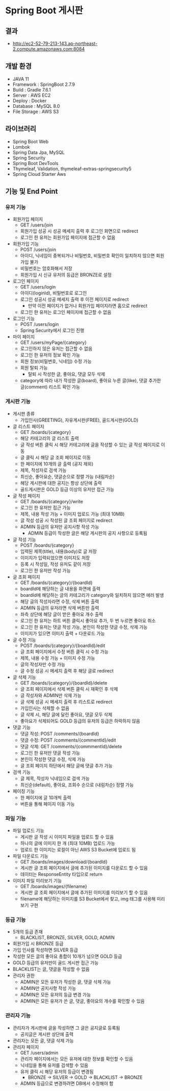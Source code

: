 # Spring Boot 게시판

## 결과

- http://ec2-52-79-213-143.ap-northeast-2.compute.amazonaws.com:8084

## 개발 환경

- JAVA 11
- Framework : SpringBoot 2.7.9
- Build : Gradle 7.6.1
- Server : AWS EC2
- Deploy : Docker
- Database : MySQL 8.0
- File Storage : AWS S3

## 라이브러리

- Spring Boot Web
- Lombok
- Spring Data Jpa, MySQL
- Spring Security
- Spring Boot DevTools
- Thymeleaf, Validation, thymeleaf-extras-springsecurity5
- Spring Cloud Starter Aws

## 기능 및 End Point

### 유저 기능

- 회원가입 페이지
  - GET /users/join
  - 회원가입 성공 시 성공 메세지 출력 후 로그인 화면으로 redirect
  - 로그인 한 유저는 회원가입 페이지에 접근할 수 없음
- 회원가입 기능
  - POST /users/join
  - 아이디, 닉네임이 중복되거나 비밀번호, 비밀번호 확인이 일치하지 않으면 회원가입 불가
  - 비밀번호는 암호화해서 저장
  - 회원가입 시 신규 유저의 등급은 BRONZE로 설정
- 로그인 페이지
  - GET /users/login
  - 아이디(loginId), 비밀번호로 로그인
  - 로그인 성공시 성공 메세지 출력 후 이전 페이지로 redirect
    - 만약 이전 페이지가 없거나 회원가입 페이지라면 홈으로 redirect
  - 로그인 한 유저는 로그인 페이지에 접근할 수 없음
- 로그인 기능
  - POST /users/login
  - Spring Security에서 로그인 진행
- 마이 페이지
  - GET /users/myPage/{category}
  - 로그인하지 않은 유저는 접근할 수 없음
  - 로그인 한 유저의 정보 확인 가능
  - 회원 정보(비밀번호, 닉네임) 수정 가능
  - 회원 탈퇴 가능
    - 탈퇴 시 작성한 글, 좋아요, 댓글 모두 삭제
  - category에 따라 내가 작성한 글(board), 좋아요 누른 글(like), 댓글 추가한 글(comment) 리스트 확인 가능

### 게시판 기능

- 게시판 종류
  - 가입인사(GREETING), 자유게시판(FREE), 골드게시판(GOLD)
- 글 리스트 페이지
  - GET /boards/{category}
  - 해당 카테고리의 글 리스트 출력
  - 글 작성 버튼 클릭 시 해당 카테고리에 글을 작성할 수 있는 글 작성 페이지로 이동
  - 글 클릭 시 해당 글 조회 페이지로 이동
  - 한 페이지에 10개의 글 출력 (공지 제외)
  - 제목, 작성자로 검색 가능
  - 최신순, 좋아요순, 댓글순으로 정렬 가능 (내림차순)
  - 해당 게시판에 대한 공지는 항상 상단에 출력
  - 골드게시판은 GOLD 등급 이상의 유저만 접근 가능
- 글 작성 페이지
  - GET /boards/{category}/write
  - 로그인 한 유저만 접근 가능
  - 제목, 내용 작성 가능 + 이미지 업로드 가능 (최대 10MB)
  - 글 작성 성공 시 작성된 글 조회 페이지로 redirect
  - ADMIN 등급의 유저만 공지사항 작성 가능
    - ADMIN 등급이 작성한 글은 해당 게시판의 공지 사항으로 등록됨
- 글 작성 기능
  - POST /boards/{category}
  - 입력된 제목(title), 내용(body)로 글 저장
  - 이미지가 입력되었으면 이미지도 저장
  - 등록 시 작성일, 작성 유저도 같이 저장
  - 로그인 한 유저만 작성 가능
- 글 조회 페이지
  - GET /boards/{category}/{boardId}
  - boardId에 해당하는 글 내용을 화면에 출력
  - boardId에 해당하는 글의 카테고리가 category와 일치하지 않으면 에러 발생
  - 해당 글의 작성자라면 수정, 삭제 버튼 출력
  - ADMIN 등급의 유저라면 삭제 버튼만 출력
  - 좌측 상단에 해당 글이 받은 좋아요 개수 출력
  - 로그인 한 유저는 하트 버튼 클릭시 좋아요 추가, 두 번 누르면 좋아요 취소
  - 로그인 한 유저는 댓글 작성 가능, 본인이 작성한 댓글 수정, 삭제 가능
  - 이미지가 있으면 이미지 출력 + 다운로드 가능
- 글 수정 기능
  - POST /boards/{category}/{boardId}/edit
  - 글 조회 페이지에서 수정 버튼 클릭 시 수정 가능
  - 제목, 내용 수정 가능 + 이미지 수정 가능
  - 글의 작성자만 수정 가능
  - 글 수정 성공 시 메세지 출력 후 해당 글로 redirect
- 글 삭제 기능
  - GET /boards/{category}/{boardId}/delete
  - 글 조회 페이지에서 삭제 버튼 클릭 시 재확인 후 삭제
  - 글 작성자와 ADMIN만 삭제 가능
  - 글 삭제 성공 시 메세지 출력 후 리스트로 redirect
  - 가입인사는 삭제할 수 없음
  - 글 삭제 시, 해당 글에 달린 좋아요, 댓글 모두 삭제
  - 좋아요가 삭제되어도 GOLD 등급의 유저의 등급은 하락하지 않음
- 댓글 기능
  - 댓글 작성: POST /comments/{boardId}
  - 댓글 수정: POST /comments/{commentId}/edit
  - 댓글 삭제: GET /comments/{commmentId}/delete
  - 로그인 한 유저만 댓글 작성 가능
  - 본인이 작성한 댓글 수정, 삭제 가능
  - 글 조회 페이지 하단에서 해당 글에 댓글 추가 가능
- 검색 기능
  - 글 제목, 작성자 닉네임으로 검색 가능
  - 최신순(default), 좋아요, 조회수 순으로 (내림차순) 정렬 가능
- 페이징 기능
  - 한 페이지에 글 10개씩 출력
  - 버튼을 통해 페이지 이동 가능

### 파일 기능

- 파일 업로드 기능
  - 게시판 글 작성 시 이미지 파일을 업로드 할 수 있음
  - 하나의 글에 이미지 한 개 (최대 10MB) 업로드 가능
  - 업로드 한 이미지는 로컬이 아닌 AWS S3 Bucket에 업로드 됨
- 파일 다운로드 기능
  - GET /boards/images/download/{boardId}
  - 게시판 글 조회 페이지에서 글에 추가된 이미지를 다운로드 할 수 있음
  - 데이터는 ResponseEntity<UrlResource> 타입으로 return
- 이미지 파일 미리보기 기능
  - GET /boards/images/{filename}
  - 게시판 글 조회 페이지에서 글에 추가된 이미지를 미리보기 할 수 있음
  - filename에 해당하는 이미지를 S3 Bucket에서 찾고, img 태그를 사용해 미리보기 구현

### 등급 기능

- 5개의 등급 존재
  - BLACKLIST, BRONZE, SILVER, GOLD, ADMIN
- 회원가입 시 BRONZE 등급
- 가입 인사를 작성하면 SILVER 등급
- 작성한 모든 글의 좋아요 총합이 10개가 넘으면 GOLD 등급
- GOLD 등급의 유저만이 골드 게시판 접근 가능
- BLACKLIST는 글, 댓글을 작성할 수 없음
- 관리자 권한
  - ADMIN은 모든 유저가 작성한 글, 댓글 삭제 가능
  - ADMIN만 공지사항 작성 가능
  - ADMIN은 모든 유저의 등급 변경 가능
  - ADMIN은 모든 유저가 쓴 글, 댓글, 좋아요의 개수를 확인할 수 있음

### 관리자 기능

- 관리자가 게시판에 글을 작성하면 그 글은 공지글로 등록됨
  - 공지글은 게시판 상단에 출력
- 관리자는 모든 글, 댓글 삭제 가능
- 관리자 페이지
  - GET /users/admin
  - 관리자 페이지에서는 모든 유저에 대한 정보를 확인할 수 있음
  - 닉네임을 통해 유저를 검색할 수 있음
  - 유저 클릭 시 해당 유저의 등급이 변경됨
    - BRONZE -> SILVER -> GOLD -> BLACKLIST -> BRONZE
  - ADMIN 등급으로 변경하려면 DB에서 수정해야 함

